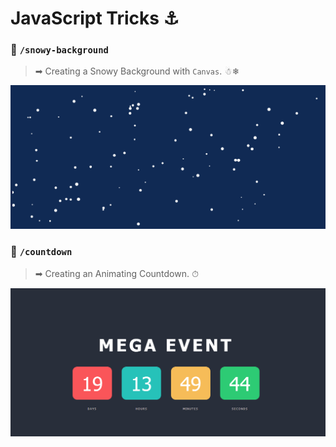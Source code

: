 # JavaScript Tricks ⚓
 
### 📁  `/snowy-background`
>➡ Creating a Snowy Background with `Canvas`. ☃❄

![](/img/snow.png)


### 📁  `/countdown`
>➡ Creating an Animating Countdown. ⏱

![](/img/count.png)
